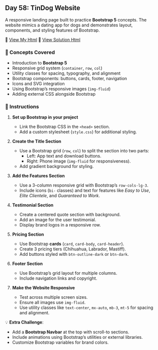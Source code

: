 ## Day 58: TinDog Website  
A responsive landing page built to practice **Bootstrap 5** concepts. The website mimics a dating app for dogs and demonstrates layout, components, and styling features of Bootstrap.

📄 [View My Html](my_code/index.html)  📄 [View Solution Html](solution/solution.html) 

### 🧠 Concepts Covered
- Introduction to **Bootstrap 5**  
- Responsive grid system (`container`, `row`, `col`)  
- Utility classes for spacing, typography, and alignment  
- Bootstrap components: buttons, cards, footer, navigation  
- Icons and SVG integration  
- Using Bootstrap’s responsive images (`img-fluid`)  
- Adding external CSS alongside Bootstrap  

### 📝 Instructions
1. **Set up Bootstrap in your project**  
   - Link the Bootstrap CSS in the `<head>` section.  
   - Add a custom stylesheet (`style.css`) for additional styling.  

2. **Create the Title Section**  
   - Use a Bootstrap grid (`row`, `col`) to split the section into two parts:  
     - Left: App text and download buttons.  
     - Right: Phone image (`img-fluid` for responsiveness).  
   - Add gradient background for styling.  

3. **Add the Features Section**  
   - Use a 3-column responsive grid with Bootstrap’s `row-cols-lg-3`.  
   - Include icons (`bi-` classes) and text for features like *Easy to Use*, *Elite Clientele*, and *Guaranteed to Work*.  

4. **Testimonial Section**  
   - Create a centered quote section with background.  
   - Add an image for the user testimonial.  
   - Display brand logos in a responsive row.  

5. **Pricing Section**  
   - Use Bootstrap **cards** (`card`, `card-body`, `card-header`).  
   - Create 3 pricing tiers (Chihuahua, Labrador, Mastiff).  
   - Add buttons styled with `btn-outline-dark` or `btn-dark`.  

6. **Footer Section**  
   - Use Bootstrap’s grid layout for multiple columns.  
   - Include navigation links and copyright.  

7. **Make the Website Responsive**  
   - Test across multiple screen sizes.  
   - Ensure all images use `img-fluid`.  
   - Use utility classes like `text-center`, `mx-auto`, `mb-3`, `mt-5` for spacing and alignment.  

💡 **Extra Challenge**:
- Add a **Bootstrap Navbar** at the top with scroll-to sections.  
- Include animations using Bootstrap’s utilities or external libraries.  
- Customize Bootstrap variables for brand colors.  
